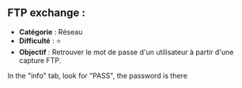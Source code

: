 ## FTP exchange : 

- **Catégorie** : Réseau 
- **Difficulté** : ⭐
- **Objectif** : Retrouver le mot de passe d'un utilisateur à partir d'une capture FTP.

In the "info" tab, look for "PASS", the password is there
